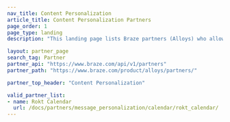 ```yaml
---
nav_title: Content Personalization
article_title: Content Personalization Partners
page_order: 1
page_type: landing
description: "This landing page lists Braze partners (Alloys) who allow you to."

layout: partner_page
search_tag: Partner
partner_api: "https://www.braze.com/api/v1/partners"
partner_path: "https://www.braze.com/product/alloys/partners/"

partner_top_header: "Content Personalization"

valid_partner_list:
- name: Rokt Calendar
  url: /docs/partners/message_personalization/calendar/rokt_calendar/
---
```

